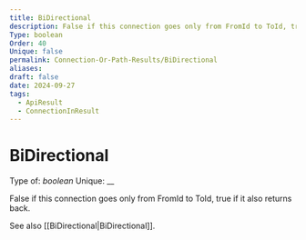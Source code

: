 ```yaml
---
title: BiDirectional
description: False if this connection goes only from FromId to ToId, true if it also returns back.
Type: boolean
Order: 40
Unique: false
permalink: Connection-Or-Path-Results/BiDirectional
aliases: 
draft: false
date: 2024-09-27
tags:
  - ApiResult
  - ConnectionInResult
---
```

# BiDirectional

Type of: _boolean_
Unique: __

False if this connection goes only from FromId to ToId, true if it also returns back.

See also [[BiDirectional|BiDirectional]].
